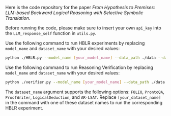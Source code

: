 Here is the code repository for the paper *From Hypothesis to Premises: LLM-based Backward Logical Reasoning with Selective Symbolic Translation*.

Before running the code, please make sure to insert your own `api_key` into the `LLM_response_self` function in `utils.py`.

Use the following command to run HBLR experiments by replacing `model_name` and `dataset_name` with your desired values:

```bash
python ./HBLR.py --model_name [your_model_name] --data_path ./data --dataset_name [your_dataset_name] --split dev
```

Use the following command to run Reasoning Verification by replacing `model_name` and `dataset_name` with your desired values:

```bash
python ./verifier.py --model_name [your_model_name] --data_path ./data --dataset_name [your_dataset_name] --split dev
```

The `dataset_name` argument supports the following options: `FOLIO`, `ProntoQA`, `ProofWriter`, `LogicalDeduction`, and `AR-LSAT`. Replace `[your_dataset_name]` in the command with one of these dataset names to run the corresponding HBLR experiment.